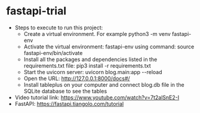 # fastapi-trial

* Steps to execute to run this project:
	- Create a virtual environment. For example python3 -m venv fastapi-env
	- Activate the virtual environment: fastapi-env using command: source fastapi-env/bin/activate
	- Install all the packages and dependencies listed in the requirements.txt file: pip3 install -r requirements.txt
	- Start the uvicorn server: uvicorn blog.main:app --reload
	- Open the URL: http://127.0.0.1:8000/docs#/
	- Install tableplus on your computer and connect blog.db file in the SQLite database to see the tables
* Video tutorial link: https://www.youtube.com/watch?v=7t2alSnE2-I
* FastAPI: https://fastapi.tiangolo.com/tutorial


